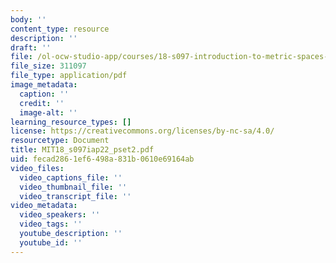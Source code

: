 ```yaml
---
body: ''
content_type: resource
description: ''
draft: ''
file: /ol-ocw-studio-app/courses/18-s097-introduction-to-metric-spaces-iap-2022/mit18_s097iap22_pset2.pdf
file_size: 311097
file_type: application/pdf
image_metadata:
  caption: ''
  credit: ''
  image-alt: ''
learning_resource_types: []
license: https://creativecommons.org/licenses/by-nc-sa/4.0/
resourcetype: Document
title: MIT18_s097iap22_pset2.pdf
uid: fecad286-1ef6-498a-831b-0610e69164ab
video_files:
  video_captions_file: ''
  video_thumbnail_file: ''
  video_transcript_file: ''
video_metadata:
  video_speakers: ''
  video_tags: ''
  youtube_description: ''
  youtube_id: ''
---
```

